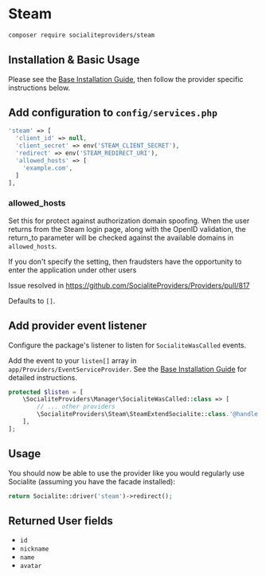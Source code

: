 # Steam

```bash
composer require socialiteproviders/steam
```

## Installation & Basic Usage

Please see the [Base Installation Guide](https://socialiteproviders.com/usage/), then follow the provider specific instructions below.

## Add configuration to `config/services.php`

```php
'steam' => [
  'client_id' => null,
  'client_secret' => env('STEAM_CLIENT_SECRET'),
  'redirect' => env('STEAM_REDIRECT_URI'),
  'allowed_hosts' => [
    'example.com',
  ]
],
```

### allowed_hosts
Set this for protect against authorization domain spoofing. When the user returns from the Steam login page, along with the OpenID validation, the return_to parameter will be checked against the available domains in `allowed_hosts`. 

If you don't specify the setting, then fraudsters have the opportunity to enter the application under other users

Issue resolved in https://github.com/SocialiteProviders/Providers/pull/817

Defaults to `[]`.


## Add provider event listener

Configure the package's listener to listen for `SocialiteWasCalled` events.

Add the event to your `listen[]` array in `app/Providers/EventServiceProvider`. See the [Base Installation Guide](https://socialiteproviders.com/usage/) for detailed instructions.

```php
protected $listen = [
    \SocialiteProviders\Manager\SocialiteWasCalled::class => [
        // ... other providers
        \SocialiteProviders\Steam\SteamExtendSocialite::class.'@handle',
    ],
];
```

## Usage

You should now be able to use the provider like you would regularly use Socialite (assuming you have the facade installed):

```php
return Socialite::driver('steam')->redirect();
```

## Returned User fields

- ``id``
- ``nickname``
- ``name``
- ``avatar``

